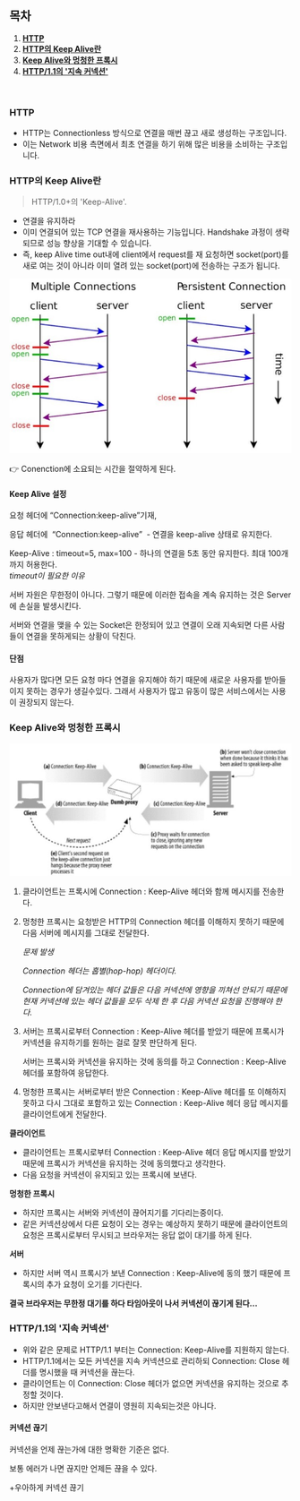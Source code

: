 ## 목차

1. [**HTTP**](#HTTP)
2. [**HTTP의 Keep Alive란**](#HTTP의-Keep-Alive란)
3. [**Keep Alive와 멍청한 프록시**](#Keep-Alive와-멍청한-프록시)
4. [**HTTP/1.1의 '지속 커넥션'**](#HTTP/1.1의-'지속-커넥션')

<br />

### HTTP

- HTTP는 Connectionless 방식으로 연결을 매번 끊고 새로 생성하는 구조입니다.
- 이는 Network 비용 측면에서 최초 연결을 하기 위해 많은 비용을 소비하는 구조입니다.

### HTTP의 Keep Alive란

> HTTP/1.0+의 'Keep-Alive'.

- 연결을 유지하라
- 이미 연결되어 있는 TCP 연결을 재사용하는 기능입니다. Handshake 과정이 생략되므로 성능 향상을 기대할 수 있습니다.
- 즉, keep Alive time out내에 client에서 request를 재 요청하면 socket(port)를 새로 여는 것이 아니라 이미 열려 있는 socket(port)에 전송하는 구조가 됩니다.

<img src="../images/http_keepalive1.jpg" />

👉 Conenction에 소요되는 시간을 절약하게 된다.

#### Keep Alive 설정

요청 헤더에 “Connection:keep-alive”기재,

응답 헤더에  “Connection:keep-alive”  - 연결을 keep-alive 상태로 유지한다.

Keep-Alive : timeout=5, max=100 - 하나의 연결을 5초 동안 유지한다. 최대 100개 까지 허용한다.
<br>
*timeout이 필요한 이유*

서버 자원은 무한정이 아니다. 그렇기 때문에 이러한 접속을 계속 유지하는 것은 Server에 손실을 발생시킨다.

서버와 연결을 맺을 수 있는 Socket은 한정되어 있고 연결이 오래 지속되면 다른 사람들이 연결을 못하게되는 상황이 닥친다.

#### 단점

사용자가 많다면 모든 요청 마다 연결을 유지해야 하기 때문에 새로운 사용자를 받아들이지 못하는 경우가 생길수있다.
그래서 사용자가 많고 유동이 많은 서비스에서는 사용이 권장되지 않는다.

### Keep Alive와 멍청한 프록시

<img src="../images/http_keepalive2.jpg" />

1. 클라이언트는 프록시에 Connection : Keep-Alive 헤더와 함께 메시지를 전송한다.
2. 멍청한 프록시는 요청받은 HTTP의 Connection 헤더를 이해하지 못하기 때문에 다음 서버에 메시지를 그대로 전달한다. 

    *문제 발생*

    *Connection 헤더는 홉별(hop-hop) 헤더이다.*

    *Connection에 담겨있는 헤더 값들은 다음 커넥션에 영향을 끼쳐선 안되기 때문에 현재 커넥션에 있는 헤더 값들을 모두 삭제 한 후 다음 커넥션 요청을 진행해야 한다.*

3. 서버는 프록시로부터 Connection : Keep-Alive 헤더를 받았기 때문에 프록시가 커넥션을 유지하기를 원하는 걸로 잘못 판단하게 된다.

    서버는 프록시와 커넥션을 유지하는 것에 동의를 하고 Connection : Keep-Alive 헤더를 포함하여 응답한다.

4. 멍청한 프록시는 서버로부터 받은 Connection : Keep-Alive 헤더를 또 이해하지 못하고 다시 그대로 포함하고 있는 Connection : Keep-Alive 헤더 응답 메시지를 클라이언트에게 전달한다.

**클라이언트** 

- 클라이언트는 프록시로부터 Connection : Keep-Alive 헤더 응답 메시지를 받았기 때문에 프록시가 커넥션을 유지하는 것에 동의했다고 생각한다.
- 다음 요청을 커넥션이 유지되고 있는 프록시에 보낸다.

**멍청한 프록시**

- 하지만 프록시는 서버와 커넥션이 끊어지기를 기다리는중이다.
- 같은 커넥션상에서 다른 요청이 오는 경우는 예상하지 못하기 때문에 클라이언트의 요청은 프록시로부터 무시되고 브라우저는 응답 없이 대기를 하게 된다.

**서버**

- 하지만 서버 역시 프록시가 보낸 Connection : Keep-Alive에 동의 했기 때문에 프록시의 추가 요청이 오기를 기다린다.

**결국 브라우저는 무한정 대기를 하다 타임아웃이 나서 커넥션이 끊기게 된다...**

### HTTP/1.1의 '지속 커넥션'

- 위와 같은 문제로 HTTP/1.1 부터는 Connection: Keep-Alive를 지원하지 않는다.
- HTTP/1.1에서는 모든 커넥션을 지속 커넥션으로 관리하되 Connection: Close 헤더를 명시했을 때 커넥션을 끊는다.
- 클라이언트는 이 Connection: Close 헤더가 없으면 커넥션을 유지하는 것으로 추정할 것이다.
- 하지만 안보낸다고해서 연결이 영원히 지속되는것은 아니다.

#### 커넥션 끊기

커넥션을 언제 끊는가에 대한 명확한 기준은 없다.

보통 에러가 나면 끊지만 언제든 끊을 수 있다.

+우아하게 커넥션 끊기
